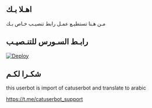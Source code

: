## اهـلا بـك
مـن هـنا تستطيـع عمـل رابط تنصيـب خـاص بـك

## رابـط السـورس للتنـصيـب

[![Deploy](https://www.herokucdn.com/deploy/button.svg)](https://heroku.com/deploy?template=https://github.com/fq5h/jmthon)

## شكـرا لكـم 


this userbot is import of catuserbot and translate to arabic

https://t.me/catuserbot_support
